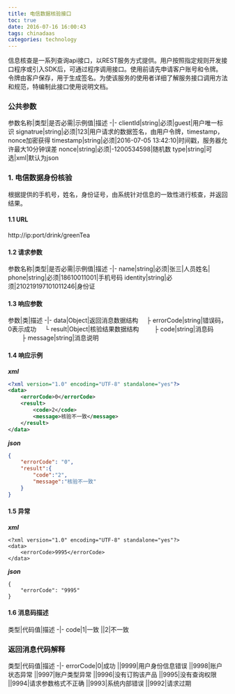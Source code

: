 ```yaml
---
title: 电信数据核验接口
toc: true
date: 2016-07-16 16:00:43
tags: chinadaas
categories: technology
---
```


信息核查是一系列查询api接口，以REST服务方式提供。用户按照指定规则开发接口程序或引入SDK后，可通过程序调用接口。使用前请先申请客户账号和令牌。令牌由客户保存，用于生成签名。为使该服务的使用者详细了解服务接口调用方法和规范，特编制此接口使用说明文档。

### 公共参数

参数名称|类型|是否必需|示例值|描述
-|-
clientId|string|必须|guest|用户唯一标识
signatrue|string|必须|123|用户请求的数据签名，由用户令牌，timestamp，nonce加密获得
timestamp|string|必须|2016-07-05 13:42:10|时间戳，服务器允许最大10分钟误差
nonce|string|必须|-1200534598|随机数
type|string|可选|xml|默认为json


### 1. 电信数据身份核验
根据提供的手机号，姓名，身份证号，由系统针对信息的一致性进行核查，并返回结果。
#### 1.1 URL
http://ip:port/drink/greenTea
#### 1.2 请求参数
参数名称|类型|是否必需|示例值|描述
-|-
name|string|必须|张三|人员姓名|
phone|string|必须|18610011001|手机号码
identity|string|必须|210219197101011246|身份证



#### 1.3 响应参数
参数|类|描述
-|-
data|Object|返回消息数据结构
&nbsp;&nbsp;&nbsp;&nbsp;├ errorCode|string|错误码，0表示成功
&nbsp;&nbsp;&nbsp;&nbsp;└ result|Object|核验结果数据结构
&nbsp;&nbsp;&nbsp;&nbsp;&nbsp;&nbsp;&nbsp;&nbsp;├ code|string|消息码
&nbsp;&nbsp;&nbsp;&nbsp;&nbsp;&nbsp;&nbsp;&nbsp;├ message|string|消息说明


#### 1.4 响应示例

***xml***
```xml
<?xml version="1.0" encoding="UTF-8" standalone="yes"?>
<data>
    <errorCode>0</errorCode>
    <result>
        <code>2</code>
        <message>核验不一致</message>
    </result>
</data>
```
***json***
```json
{
    "errorCode": "0",
    "result":{
        "code":"2",
        "message":"核验不一致"
    }
}
```
#### 1.5 异常
***xml***
```
<?xml version="1.0" encoding="UTF-8" standalone="yes"?>
<data>
    <errorCode>9995</errorCode>
</data>
```
***json***
```
{
    "errorCode": "9995"
}
```

#### 1.6 消息码描述

类型|代码值|描述
-|-
code|1|一致
||2|不一致



### 返回消息代码解释

类型|代码值|描述
-|-
errorCode|0|成功
||9999|用户身份信息错误
||9998|账户状态异常
||9997|账户类型异常
||9996|没有订购该产品
||9995|没有查询权限
||9994|请求参数格式不正确
||9993|系统内部错误
||9992|请求过期
